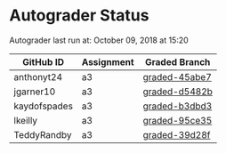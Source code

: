# Autograder Status
Autograder last run at: October 09, 2018 at 15:20

| GitHub ID | Assignment | Graded Branch |
|-----------|------------|---------------|
| anthonyt24 | a3 | [graded-45abe7](https://github.com/Fall2018COMP401-001/a3-anthonyt24/tree/graded-45abe7) | 
| jgarner10 | a3 | [graded-d5482b](https://github.com/Fall2018COMP401-001/a3-jgarner10/tree/graded-d5482b) | 
| kaydofspades | a3 | [graded-b3dbd3](https://github.com/Fall2018COMP401-001/a3-kaydofspades/tree/graded-b3dbd3) | 
| lkeilly | a3 | [graded-95ce35](https://github.com/Fall2018COMP401-001/a3-lkeilly/tree/graded-95ce35) | 
| TeddyRandby | a3 | [graded-39d28f](https://github.com/Fall2018COMP401-001/a3-TeddyRandby/tree/graded-39d28f) | 
